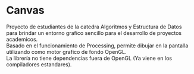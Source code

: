 # Canvas
Proyecto de estudiantes de la catedra Algoritmos y Estructura de Datos para brindar un entorno grafico sencillo para el desarrollo de proyectos academicos.
<br>
Basado en el funcionamiento de Processing, permite dibujar en la pantalla utilizando como motor grafico de fondo OpenGL.
<br>
La librería no tiene dependencias fuera de OpenGL (Ya viene en los compiladores estandares).
